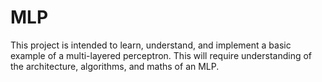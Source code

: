 # MLP
This project is intended to learn, understand, and implement a basic example of a multi-layered perceptron. This will require understanding of the architecture, algorithms, and maths of an MLP.